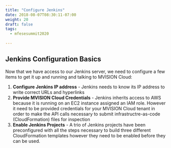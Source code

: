 ```yaml
---
title: "Configure Jenkins"
date: 2018-08-07T08:30:11-07:00
weight: 20
draft: false
tags:
  - mfesesummit2020
  
---
```


## Jenkins Configuration Basics

Now that we have access to our Jenkins server, we need to configure a few items to get it up and running and talking to MVISION Cloud:

1. **Configure Jenkins IP address** - Jenkins needs to know its IP address to write correct URLs and hyperlinks
2. **Provide MVISION Cloud Credentials** - Jenkins inherits access to AWS because it is running on an EC2 instance assigned an IAM role.  However it need to be provided credentials for your MVISION Cloud tenant in order to make the API calls necessary to submit infrastructre-as-code (CloudFormation) files for inspection
3. **Enable Jenkins Projects** - A trio of Jenkins projects have been preconfigured with all the steps necessary to build three different CloudFormation templates however they need to be enabled before they can be used.


